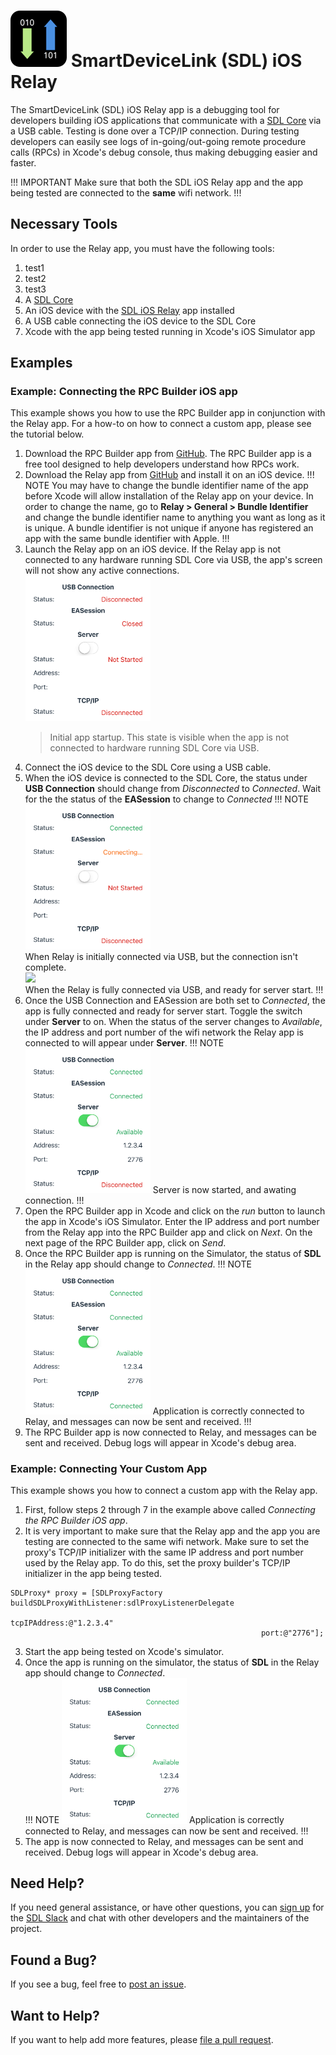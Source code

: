 # ![logo](assets/AppIcon.png) SmartDeviceLink (SDL) iOS Relay

The SmartDeviceLink (SDL) iOS Relay app is a debugging tool for developers building iOS applications that communicate with a [SDL Core](https://github.com/smartdevicelink/sdl_core) via a USB cable. Testing is done over a TCP/IP connection. During testing developers can easily see logs of in-going/out-going remote procedure calls (RPCs) in Xcode's debug console, thus making debugging easier and faster.

!!! IMPORTANT
Make sure that both the SDL iOS Relay app and the app being tested are connected to the **same** wifi network.
!!!

## Necessary Tools
In order to use the Relay app, you must have the following tools:  
1. test1
2. test2
3. test3
1. A [SDL Core](https://github.com/smartdevicelink/sdl_core)
2. An iOS device with the [SDL iOS Relay](https://github.com/smartdevicelink/relay_app_ios) app installed
3. A USB cable connecting the iOS device to the SDL Core
4. Xcode with the app being tested running in Xcode's iOS Simulator app

## Examples
### Example: Connecting the RPC Builder iOS app
This example shows you how to use the RPC Builder app in conjunction with the Relay app. For a how-to on how to connect a custom app, please see the tutorial below.  
1. Download the RPC Builder app from [GitHub](https://github.com/smartdevicelink/rpc_builder_app_ios). The RPC Builder app is a free tool designed to help developers understand how RPCs work.
2. Download the Relay app from [GitHub](https://github.com/smartdevicelink/relay_app_ios) and install it on an iOS device. 
    !!! NOTE You may have to change the bundle identifier name of the app before Xcode will allow installation of the Relay app on your device. In order to change the name, go to **Relay > General > Bundle Identifier** and change the bundle identifier name to anything you want as long as it is unique. A bundle identifier is not unique if anyone has registered an app with the same bundle identifier with Apple.
    !!!
3. Launch the Relay app on an iOS device. If the Relay app is not connected to any hardware running SDL Core via USB, the app's screen will not show any active connections.   
    <img src="assets/Start.png" width="200px">
    > Initial app startup. This state is visible when the app is not connected to hardware running SDL Core via USB.
4. Connect the iOS device to the SDL Core using a USB cable.
5. When the iOS device is connected to the SDL Core, the status under **USB Connection** should change from *Disconnected* to *Connected*. Wait for the the status of the **EASession** to change to *Connected* 
    !!! NOTE 
    <img src="assets/USBConnected.png" width="200px">  
    When Relay is initially connected via USB, but the connection isn't complete.  
    <img src="/Readme Files/EASessionConnected.png" width="200px">  
    When the Relay is fully connected via USB, and ready for server start.
    !!!
6. Once the USB Connection and EASession are both set to *Connected*, the app is fully connected and ready for server start. Toggle the switch under **Server** to on. When the status of the server changes to *Available*, the IP address and port number of the wifi network the Relay app is connected to will appear under **Server**.
    !!! NOTE  
    <img src="assets/ServerStarted.png" width="200px">
    Server is now started, and awating connection.
    !!!
7. Open the RPC Builder app in Xcode and click on the *run* button to launch the app in Xcode's iOS Simulator. Enter the IP address and port number from the Relay app into the RPC Builder app and click on *Next*. On the next page of the RPC Builder app, click on *Send*.
8. Once the RPC Builder app is running on the Simulator, the status of **SDL** in the Relay app should change to *Connected*.
    !!! NOTE
    <img src="assets/TCPConnected.png" width="200px">
    Application is correctly connected to Relay, and messages can
now be sent and received.
    !!!
9. The RPC Builder app is now connected to Relay, and messages can be sent and received. Debug logs will appear in Xcode's debug area. 

### Example: Connecting Your Custom App
This example shows you how to connect a custom app with the Relay app.  
1. First, follow steps 2 through 7 in the example above called *Connecting the RPC Builder iOS app*.
2. It is very important to make sure that the Relay app and the app you are testing are connected to the same wifi network. Make sure to set the proxy's TCP/IP initializer with the same IP address and port number used by the Relay app. To do this, set the proxy builder's TCP/IP initializer in the app being tested.   
```
SDLProxy* proxy = [SDLProxyFactory buildSDLProxyWithListener:sdlProxyListenerDelegate
                                                tcpIPAddress:@"1.2.3.4"
                                                        port:@"2776"];
```
3. Start the app being tested on Xcode's simulator.
4. Once the app is running on the simulator, the status of **SDL** in the Relay app should change to *Connected*.  
    !!! NOTE
    <img src="assets/TCPConnected.png" width="200px">
    Application is correctly connected to Relay, and messages can now be sent and received.
    !!!
5. The app is now connected to Relay, and messages can be sent and received. Debug logs will appear in Xcode's debug area. 

## Need Help?
If you need general assistance, or have other questions, you can [sign up](http://sdlslack.herokuapp.com) for the [SDL Slack](https://smartdevicelink.slack.com/) and chat with other developers and the maintainers of the project.

## Found a Bug?
If you see a bug, feel free to [post an issue](https://github.com/smartdevicelink/relay_app_ios/issues/new).

## Want to Help?
If you want to help add more features, please [file a pull request](https://github.com/smartdevicelink/relay_app_ios/compare).
